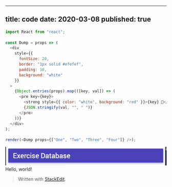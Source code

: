 
---
title: code
date: 2020-03-08
published: true
---

```js
import React from "react";

const Dump = props => (
  <div
    style={{
      fontSize: 20,
      border: "1px solid #efefef",
      padding: 10,
      background: "white"
    }}
  >
    {Object.entries(props).map(([key, val]) => (
      <pre key={key}>
        <strong style={{ color: "white", background: "red" }}>{key} 💩</strong>
        {JSON.stringify(val, "", " ")}
      </pre>
    ))}
  </div>
);

render(<Dump props={["One", "Two", "Three", "Four"]} />);
```
![](https://github.com/ifyaa/type-onlne/raw/master/content/posts/2019-07-01-code-blocks/2020-03-16-11-44-59.png)Hello, world!

> Written with [StackEdit](https://stackedit.io/).
<!--stackedit_data:
eyJoaXN0b3J5IjpbMTY0MTIxODg0XX0=
-->